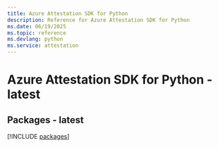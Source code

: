 ```yaml
---
title: Azure Attestation SDK for Python
description: Reference for Azure Attestation SDK for Python
ms.date: 06/19/2025
ms.topic: reference
ms.devlang: python
ms.service: attestation
---
```

# Azure Attestation SDK for Python - latest
## Packages - latest
[!INCLUDE [packages](attestation-index.md)]